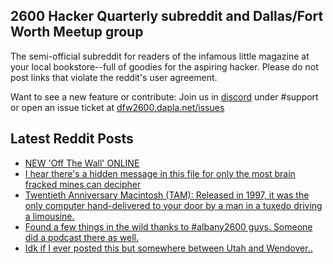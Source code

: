 ## 2600 Hacker Quarterly subreddit and Dallas/Fort Worth Meetup group
The semi-official subreddit for readers of the infamous little magazine at your local bookstore--full of goodies for the aspiring hacker. Please do not post links that violate the reddit's user agreement.

Want to see a new feature or contribute: 
Join us in [discord](https://dfw2600.dapla.net/chat) under #support or open an issue ticket at [dfw2600.dapla.net/issues](https://dfw2600.dapla.net/issues)

## Latest Reddit Posts
<!-- BLOG-POST-LIST:START -->
- [NEW 'Off The Wall' ONLINE](https://2600.com/wall/06-02-2024)
- [I hear there's a hidden message in this file for only the most brain fracked mines can decipher](https://www.reddit.com/r/2600/comments/1ak5fw0/i_hear_theres_a_hidden_message_in_this_file_for/)
- [Twentieth Anniversary Macintosh (TAM): Released in 1997, it was the only computer hand-delivered to your door by a man in a tuxedo driving a limousine.](https://www.reddit.com/r/2600/comments/1aiuxxc/twentieth_anniversary_macintosh_tam_released_in/)
- [Found a few things in the wild thanks to #albany2600 guys. Someone did a podcast there as well.](https://www.reddit.com/r/2600/comments/1ai9nn8/found_a_few_things_in_the_wild_thanks_to/)
- [Idk if I ever posted this but somewhere between Utah and Wendover..](https://www.reddit.com/r/2600/comments/1afbwgn/idk_if_i_ever_posted_this_but_somewhere_between/)
<!-- BLOG-POST-LIST:END -->
